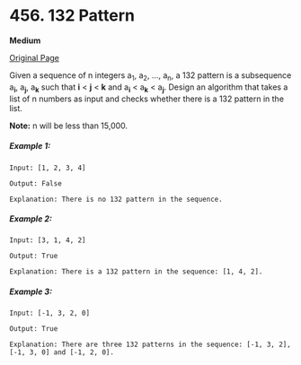 # 456. 132 Pattern

**Medium**

[Original Page](https://leetcode.com/problems/132-pattern/)

Given a sequence of n integers a<sub>1</sub>, a<sub>2</sub>, ..., a<sub>n</sub>, a 132 pattern is a subsequence a<sub>__i__</sub>, a<sub>__j__</sub>, a<sub>__k__</sub> such that __i__ < __j__ < __k__ and a<sub>__i__</sub> < a<sub>__k__</sub> < a<sub>__j__</sub>. Design an algorithm that takes a list of n numbers as input and checks whether there is a 132 pattern in the list.

__Note:__ n will be less than 15,000.

##### Example 1:
```
Input: [1, 2, 3, 4]

Output: False

Explanation: There is no 132 pattern in the sequence.
```

##### Example 2:
```
Input: [3, 1, 4, 2]

Output: True

Explanation: There is a 132 pattern in the sequence: [1, 4, 2].
```

##### Example 3:
```
Input: [-1, 3, 2, 0]

Output: True

Explanation: There are three 132 patterns in the sequence: [-1, 3, 2], [-1, 3, 0] and [-1, 2, 0].
```

